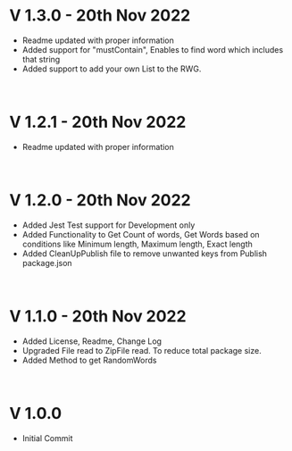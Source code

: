 # V 1.3.0 - 20th Nov 2022

- Readme updated with proper information
- Added support for "mustContain", Enables to find word which includes that string
- Added support to add your own List to the RWG.

<br/>

# V 1.2.1 - 20th Nov 2022

- Readme updated with proper information

<br/>

# V 1.2.0 - 20th Nov 2022

- Added Jest Test support for Development only
- Added Functionality to Get Count of words, Get Words based on conditions like Minimum length, Maximum length, Exact length
- Added CleanUpPublish file to remove unwanted keys from Publish package.json

<br/>

# V 1.1.0 - 20th Nov 2022

- Added License, Readme, Change Log
- Upgraded File read to ZipFile read. To reduce total package size.
- Added Method to get RandomWords

<br/>

# V 1.0.0

- Initial Commit
